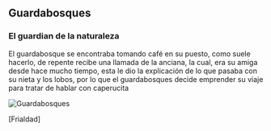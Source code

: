 ## Guardabosques
### El guardian de la naturaleza

El guardabosque se encontraba tomando café en su puesto, como suele hacerlo, de repente recibe una llamada de la anciana, la cual, era su amiga desde hace mucho tiempo, esta le dio la explicación de lo que pasaba con su nieta y los lobos, por lo que el guardabosques decide emprender su viaje para tratar de hablar con caperucita

![Guardabosques](https://www.puzzlesjunior.com/imatjes/el-guardabosques-smith_517944e29d4c6-p.jpg)

[Frialdad]
